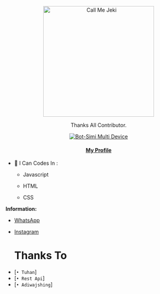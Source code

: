 <div align="center">
<img src="![Screenshot_3](https://user-images.githubusercontent.com/98198200/197539471-2923f04a-f781-48c8-b325-153fbf2a7306.png)" alt="Call Me Jeki" width="300" />

Thanks All Contributor.

>
>
>
</div>
<p align="center">
  <a href="https://github.com/KiZakiXD"><img title="Bot-Simi Multi Device" src="https://img.shields.io/badge/Author-KiZakiXD-red.svg?style=for-the-badge&logo=github" /></a>
  <h4 align="center">
  <a href="https://my.kizakixd.xyz/"> My Profile </a>
</h4>
</p>

- 🌱 I Can Codes In :

  - Javascript

  - HTML

  - CSS




**Information:**
- [ WhatsApp](wa.me/6288228085134)
- [Instagram](https://www.instagram.com/mrifqifaza/)


  # Thanks To

* [`• Tuhan`]
* [`• Rest Api`]
* [`• Adiwajshing`]
